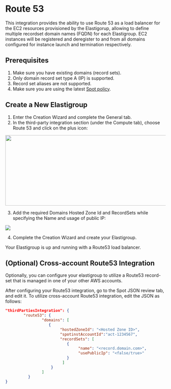 # Route 53

This integration provides the ability to use Route 53 as a load balancer for the EC2 resources provisioned by the Elastigorup, allowing to define multiple recordset domain names (FQDN) for each Elastigroup. EC2 instances will be registered and deregister to and from all domains configured for instance launch and termination respectively.

## Prerequisites
1. Make sure you have existing domains (record sets).
2. Only domain record set type A (IP) is supported.
3. Record set aliases are not supported.
4. Make sure you are using the latest [Spot policy](administration/api/spot-policy-in-aws.md).

## Create a New Elastigroup

1. Enter the Creation Wizard and complete the General tab.
2. In the third-party integration section (under the Compute tab), choose Route 53 and click on the plus icon:

<img src="/elastigroup/_media/route53-01.png" width="600" height="222" />

3. Add the required Domains Hosted Zone Id and RecordSets while specifying the Name and usage of public IP:

<img src="/elastigroup/_media/route53-02.png" />

4. Complete the Creation Wizard and create your Elastigroup.

Your Elastigroup is up and running with a Route53 load balancer.

## (Optional) Cross-account Route53 Integration

Optionally, you can configure your elastigroup to utilize a Route53 record-set that is managed in one of your other AWS accounts.

After configuring your Route53 integration, go to the Spot JSON review tab, and edit it.
To utilize cross-account Route53 integration, edit the JSON as follows:

```json
"thirdPartiesIntegration": {
        "route53": {
                "domains": [
                   {
                        "hostedZoneId": "<Hosted Zone ID>",
                        "spotinstAccountId":"act-1234567",
                        "recordSets": [
                           {
                                "name": "<record.domain.com>",
                                "usePublicIp": "<false/true>"
                           }
                         ]
                    }
                ]
          }
}
```
